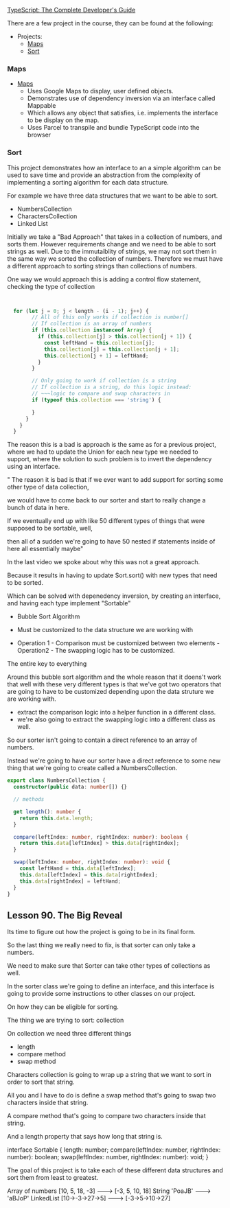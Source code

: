 [TypeScript: The Complete Developer's Guide](https://www.udemy.com/course/typescript-the-complete-developers-guide/)

There are a few project in the course, they can be found at the following:

- Projects:
  - [Maps](https://github.com/Namean/maps)
  - [Sort](https://github.com/Namean/sort)

### Maps

- [Maps](https://github.com/Namean/maps)
  - Uses Google Maps to display, user defined objects.
  - Demonstrates use of dependency inversion via an interface called Mappable
  - Which allows any object that satisfies, i.e. implements the interface to be display on the map.
  - Uses Parcel to transpile and bundle TypeScript code into the browser

### Sort

This project demonstrates how an interface to an a simple algorithm can be used to save time and provide an abstraction from the complexity of implementing a sorting algorithm for each data structure.

For example we have three data structures that we want to be able to sort.

- NumbersCollection
- CharactersCollection
- Linked List

Initially we take a "Bad Approach" that takes in a collection of numbers, and sorts them. However requirements change and we need to be able to sort strings as well. Due to the immutaiblity of strings, we may not sort them in the same way we sorted the collection of numbers. Therefore we must have a different approach to sorting strings than collections of numbers.

One way we would approach this is adding a control flow statement, checking the type of collection

```ts


  for (let j = 0; j < length - (i - 1); j++) {
        // All of this only works if collection is number[]
        // If collection is an array of numbers
        if (this.collection instanceof Array) {
          if (this.collection[j] > this.collection[j + 1]) {
            const leftHand = this.collection[j];
            this.collection[j] = this.collection[j + 1];
            this.collection[j + 1] = leftHand;
          }
        }

        // Only going to work if collection is a string
        // If collection is a string, do this logic instead:
        // ~~~logic to compare and swap characters in
        if (typeof this.collection === 'string') {

        }
      }
    }
  }

```

The reason this is a bad is approach is the same as for a previous project, where we had to update the Union for each new type we needed to support, where the solution to such problem is to invert the dependency using an interface.

"
The reason it is bad is that if we ever want to add support for sorting some other type of data collection,

we would have to come back to our sorter and start to really change a bunch of data in here.

If we eventually end up with like 50 different types of things that were supposed to be sortable, well,

then all of a sudden we're going to have 50 nested if statements inside of here all essentially maybe"

In the last video we spoke about why this was not a great approach.

Because it results in having to update Sort.sort() with new types that need to be sorted.

Which can be solved with depenedency inversion, by creating an interface, and having each type implement "Sortable"

- Bubble Sort Algorithm
- Must be customized to the data structure we are working with

- Operation 1 - Comparison must be customized between two elements
  -Operation2 - The swapping logic has to be customized.

The entire key to everything

Around this bubble sort algorithm and the whole reason that it doens't work that well with these very different types is that we've got two operators that are going to have to be customized depending upon the data struture we are working with.

- extract the comparison logic into a helper function in a different class.
- we're also going to extract the swapping logic into a different class as well.

So our sorter isn't going to contain a direct reference to an array of numbers.

Instead we're going to have our sorter have a direct reference to some new thing that we're going to create called a NumbersCollection.

```ts
export class NumbersCollection {
  constructor(public data: number[]) {}

  // methods

  get length(): number {
    return this.data.length;
  }

  compare(leftIndex: number, rightIndex: number): boolean {
    return this.data[leftIndex] > this.data[rightIndex];
  }

  swap(leftIndex: number, rightIndex: number): void {
    const leftHand = this.data[leftIndex];
    this.data[leftIndex] = this.data[rightIndex];
    this.data[rightIndex] = leftHand;
  }
}
```

## Lesson 90. The Big Reveal

Its time to figure out how the project is going to be in its final form.

So the last thing we really need to fix, is that sorter can only take a numbers.

We need to make sure that Sorter can take other types of collections as well.

In the sorter class we're going to define an interface, and this interface is going to provide some instructions to other classes on our project.

On how they can be eligible for sorting.

The thing we are trying to sort: collection

On collection we need three different things

- length
- compare method
- swap method

Characters collection is going to wrap up a string that we want to sort in order to sort that string.

All you and I have to do is define a swap method that's going to swap two characters inside that string.

A compare method that's going to compare two characters inside that string.

And a length property that says how long that string is.

interface Sortable {
length: number;
compare(leftIndex: number, rightIndex: number): boolean;
swap(leftIndex: number, rightIndex: number): void;
}

The goal of this project is to take each of these different data structures and sort them
from least to greatest.

Array of numbers [10, 5, 18, -3] ---> [-3, 5, 10, 18]
String 'PoaJB' ---> 'aBJoP'
LinkedList [10->-3->27->5] ---> [-3->5->10->27]
